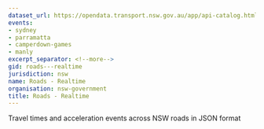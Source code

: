 ```yaml
---
dataset_url: https://opendata.transport.nsw.gov.au/app/api-catalog.html
events:
- sydney
- parramatta
- camperdown-games
- manly
excerpt_separator: <!--more-->
gid: roads---realtime
jurisdiction: nsw
name: Roads - Realtime
organisation: nsw-government
title: Roads - Realtime
---
```


Travel times and acceleration events across NSW roads in JSON format